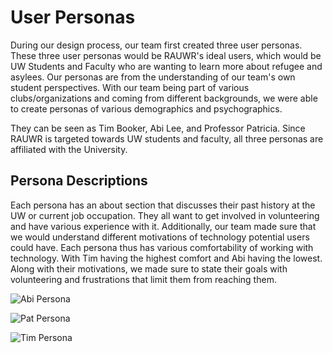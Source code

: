 # User Personas

During our design process, our team first created three user personas. These three user personas would be RAUWR's ideal users, which would be UW Students and Faculty who are wanting to learn more about refugee and asylees. Our personas are from the understanding of our team's own student perspectives. With our team being part of various clubs/organizations and coming from different backgrounds, we were able to create personas of various demographics and psychographics. 

They can be seen as Tim Booker, Abi Lee, and Professor Patricia. Since RAUWR is targeted towards UW students and faculty, all three personas are affiliated with the University. 

## Persona Descriptions 

Each persona has an about section that discusses their past history at the UW or current job occupation. They all want to get involved in volunteering and have various experience with it. Additionally, our team made sure that we would understand different motivations of technology potential users could have. Each persona thus has various comfortability of working with technology. With Tim having the highest comfort and Abi having the lowest. Along with their motivations, we made sure to state their goals with volunteering and frustrations that limit them from reaching them.

![Abi Persona](abi_persona.jpg?raw=true "Abi Lee")

![Pat Persona](abi_persona.jpg?raw=true "Professor Patricia")

![Tim Persona](abi_persona.jpg?raw=true "Tim Booker")